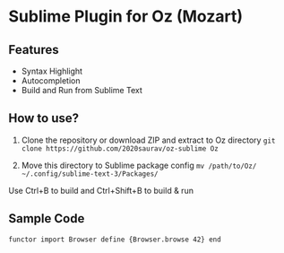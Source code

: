 Sublime Plugin for Oz (Mozart)
==============================
Features
---------
* Syntax Highlight
* Autocompletion
* Build and Run from Sublime Text

How to use?
-----------
1. Clone the repository or download ZIP and extract to Oz directory
`git clone https://github.com/2020saurav/oz-sublime Oz`

2. Move this directory to Sublime package config
`mv /path/to/Oz/ ~/.config/sublime-text-3/Packages/`

Use Ctrl+B to build and Ctrl+Shift+B to build & run

Sample Code
-----------
`functor
import Browser
define
	{Browser.browse 42}
end`

